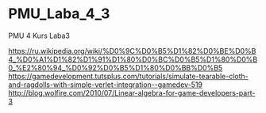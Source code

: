 # PMU_Laba_4_3
PMU 4 Kurs Laba3

https://ru.wikipedia.org/wiki/%D0%9C%D0%B5%D1%82%D0%BE%D0%B4_%D0%A1%D1%82%D1%91%D1%80%D0%BC%D0%B5%D1%80%D0%B0_%E2%80%94_%D0%92%D0%B5%D1%80%D0%BB%D0%B5<br>
https://gamedevelopment.tutsplus.com/tutorials/simulate-tearable-cloth-and-ragdolls-with-simple-verlet-integration--gamedev-519<br>
http://blog.wolfire.com/2010/07/Linear-algebra-for-game-developers-part-3<br>
